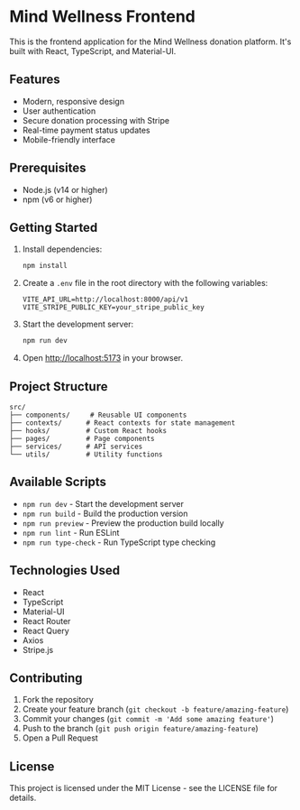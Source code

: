 # Mind Wellness Frontend

This is the frontend application for the Mind Wellness donation platform. It's built with React, TypeScript, and Material-UI.

## Features

- Modern, responsive design
- User authentication
- Secure donation processing with Stripe
- Real-time payment status updates
- Mobile-friendly interface

## Prerequisites

- Node.js (v14 or higher)
- npm (v6 or higher)

## Getting Started

1. Install dependencies:
   ```bash
   npm install
   ```

2. Create a `.env` file in the root directory with the following variables:
   ```
   VITE_API_URL=http://localhost:8000/api/v1
   VITE_STRIPE_PUBLIC_KEY=your_stripe_public_key
   ```

3. Start the development server:
   ```bash
   npm run dev
   ```

4. Open [http://localhost:5173](http://localhost:5173) in your browser.

## Project Structure

```
src/
├── components/     # Reusable UI components
├── contexts/      # React contexts for state management
├── hooks/         # Custom React hooks
├── pages/         # Page components
├── services/      # API services
└── utils/         # Utility functions
```

## Available Scripts

- `npm run dev` - Start the development server
- `npm run build` - Build the production version
- `npm run preview` - Preview the production build locally
- `npm run lint` - Run ESLint
- `npm run type-check` - Run TypeScript type checking

## Technologies Used

- React
- TypeScript
- Material-UI
- React Router
- React Query
- Axios
- Stripe.js

## Contributing

1. Fork the repository
2. Create your feature branch (`git checkout -b feature/amazing-feature`)
3. Commit your changes (`git commit -m 'Add some amazing feature'`)
4. Push to the branch (`git push origin feature/amazing-feature`)
5. Open a Pull Request

## License

This project is licensed under the MIT License - see the LICENSE file for details.
